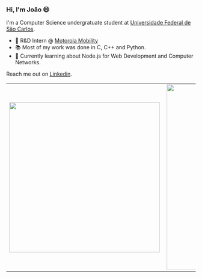 ### Hi, I'm João 😄 
I'm a Computer Science undergratuate student at [Universidade Federal de São Carlos](https://www2.ufscar.br/).

- 💼  R&D Intern @ [Motorola Mobility](http://motorola.com/)
- 📚  Most of my work was done in C, C++ and Python.
- 📓  Currently learning about Node.js for Web Development and Computer Networks.

Reach me out on [Linkedin](https://www.linkedin.com/in/joaovicmendes/).

<center>
<table>
    <tr>
        <td><img width="400px" align="left" src="https://github-readme-stats.vercel.app/api/top-langs/?username=joaovicmendes&hide=html&layout=compact&theme=buefy" /></td>
        <td><img width="495px" align="left" src="https://github-readme-stats.vercel.app/api?username=joaovicmendes&theme=buefy"/></td>
    </tr>   
</table>
</center>

<!--
**joaovicmendes/joaovicmendes** is a ✨ _special_ ✨ repository because its `README.md` (this file) appears on your GitHub profile.

Here are some ideas to get you started:

- 🔭 I’m currently working on ...
- 🌱 I’m currently learning ...
- 👯 I’m looking to collaborate on ...
- 🤔 I’m looking for help with ...
- 💬 Ask me about ...
- 📫 How to reach me: ...
- 😄 Pronouns: ...
- ⚡ Fun fact: ...
-->

